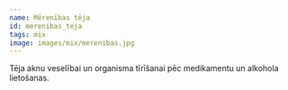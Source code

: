 ```yaml
---
name: Mērenības tēja
id: merenibas_teja
tags: mix
image: images/mix/merenibas.jpg
---
```

Tēja aknu veselībai un organisma tīrīšanai pēc medikamentu un alkohola lietošanas.